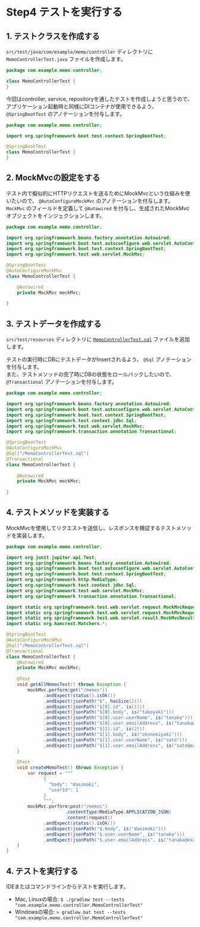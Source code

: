 # Step4 テストを実行する

## 1. テストクラスを作成する
`src/test/java/com/example/memo/controller` ディレクトリに `MemoControllerTest.java` ファイルを作成します。

```java
package com.example.memo.controller;

class MemoControllerTest {
}
```

今回はcontroller, service, repositoryを通したテストを作成しようと思うので、アプリケーション起動時と同様にDIコンテナが使用できるよう、`@SpringBootTest` のアノテーションを付与します。

```java
package com.example.memo.controller;

import org.springframework.boot.test.context.SpringBootTest;

@SpringBootTest
class MemoControllerTest {
}
```

## 2. MockMvcの設定をする

テスト内で擬似的にHTTPリクエストを送るためにMockMvcという仕組みを使いたいので、 `@AutoConfigureMockMvc` のアノテーションを付与します。  
`MockMvc` のフィールドを定義して `@Autowired` を付与し、生成されたMockMvcオブジェクトをインジェクションします。

```java
package com.example.memo.controller;

import org.springframework.beans.factory.annotation.Autowired;
import org.springframework.boot.test.autoconfigure.web.servlet.AutoConfigureMockMvc;
import org.springframework.boot.test.context.SpringBootTest;
import org.springframework.test.web.servlet.MockMvc;

@SpringBootTest
@AutoConfigureMockMvc
class MemoControllerTest {

    @Autowired
    private MockMvc mockMvc;
  
}
```

## 3. テストデータを作成する
`src/test/resources` ディレクトリに [`MemoControllerTest.sql`](MemoControllerTest.sql) ファイルを追加します。


テストの実行時にDBにテストデータがInsertされるよう、 `@Sql` アノテーションを付与します。  
また、テストメソッドの完了時にDBの状態をロールバックしたいので、 `@Transactional` アノテーションを付与します。
```java
package com.example.memo.controller;

import org.springframework.beans.factory.annotation.Autowired;
import org.springframework.boot.test.autoconfigure.web.servlet.AutoConfigureMockMvc;
import org.springframework.boot.test.context.SpringBootTest;
import org.springframework.test.context.jdbc.Sql;
import org.springframework.test.web.servlet.MockMvc;
import org.springframework.transaction.annotation.Transactional;

@SpringBootTest
@AutoConfigureMockMvc
@Sql("/MemoControllerTest.sql")
@Transactional
class MemoControllerTest {
    
    @Autowired
    private MockMvc mockMvc;
    
}
```

## 4. テストメソッドを実装する
MockMvcを使用してリクエストを送信し、レスポンスを検証するテストメソッドを実装します。

```java
package com.example.memo.controller;

import org.junit.jupiter.api.Test;
import org.springframework.beans.factory.annotation.Autowired;
import org.springframework.boot.test.autoconfigure.web.servlet.AutoConfigureMockMvc;
import org.springframework.boot.test.context.SpringBootTest;
import org.springframework.http.MediaType;
import org.springframework.test.context.jdbc.Sql;
import org.springframework.test.web.servlet.MockMvc;
import org.springframework.transaction.annotation.Transactional;

import static org.springframework.test.web.servlet.request.MockMvcRequestBuilders.get;
import static org.springframework.test.web.servlet.request.MockMvcRequestBuilders.post;
import static org.springframework.test.web.servlet.result.MockMvcResultMatchers.*;
import static org.hamcrest.Matchers.*;

@SpringBootTest
@AutoConfigureMockMvc
@Sql("/MemoControllerTest.sql")
@Transactional
class MemoControllerTest {
    @Autowired
    private MockMvc mockMvc;
    
    @Test
    void getAllMemosTest() throws Exception {
        mockMvc.perform(get("/memos"))
              .andExpect(status().isOk())
              .andExpect(jsonPath("$", hasSize(2)))
              .andExpect(jsonPath("$[0].id", is(1)))
              .andExpect(jsonPath("$[0].body", is("takoyaki")))
              .andExpect(jsonPath("$[0].user.userName", is("tanaka")))
              .andExpect(jsonPath("$[0].user.emailAddress", is("tanaka@example.com")))
              .andExpect(jsonPath("$[1].id", is(2)))
              .andExpect(jsonPath("$[1].body", is("okonomiyaki")))
              .andExpect(jsonPath("$[1].user.userName", is("sato")))
              .andExpect(jsonPath("$[1].user.emailAddress", is("sato@example.com")));
    }
    
    @Test
    void createMemoTest() throws Exception {
        var request = """
              {
                "body": "dasimaki",
                "userId": 1
              }
              """;
        mockMvc.perform(post("/memos")
                      .contentType(MediaType.APPLICATION_JSON)
                      .content(request))
              .andExpect(status().isOk())
              .andExpect(jsonPath("$.body", is("dasimaki")))
              .andExpect(jsonPath("$.user.userName", is("tanaka")))
              .andExpect(jsonPath("$.user.emailAddress", is("tanaka@example.com")));
    }
}
```

## 4. テストを実行する
IDEまたはコマンドラインからテストを実行します。

- Mac, Linuxの場合: `$ ./gradlew test --tests "com.example.memo.controller.MemoControllerTest"`
- Windowsの場合: `> gradlew.bat test --tests "com.example.memo.controller.MemoControllerTest"`

